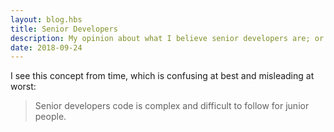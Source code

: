 ```yaml
---
layout: blog.hbs
title: Senior Developers
description: My opinion about what I believe senior developers are; or are not
date: 2018-09-24
---
```


I see this concept from time, which is confusing at best and misleading at worst:

> Senior developers code is complex and difficult to follow for junior people.

